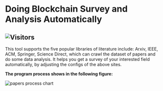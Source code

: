# Doing Blockchain Survey and Analysis Automatically

![Visitors](https://visitor-badge.laobi.icu/badge?page_id=1uvu.bc-survey.readme.1)
---

This tool supports the five popular libraries of literature include: Arxiv, IEEE, ACM, Springer, Science Direct, which can crawl the dataset of papers and do some data analysis. It helps you get a survey of your interested field automatically, by adjusting the configs of the above sites.

**The program process shows in the following figure:**

![papers process chart](res/README/papers-process-chart.png)